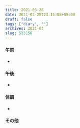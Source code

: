 ```yaml
---
title: 2021-03-28
date: 2021-03-28T23:15:08+09:00
draft: false
tags: ["diary", ""]
archives: 2021-03
slug: 533158
---
```

#### 午前
- 
#### 午後
- 
#### 体調
- 
#### その他
